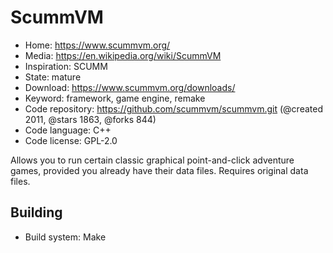 # ScummVM

- Home: https://www.scummvm.org/
- Media: https://en.wikipedia.org/wiki/ScummVM
- Inspiration: SCUMM
- State: mature
- Download: https://www.scummvm.org/downloads/
- Keyword: framework, game engine, remake
- Code repository: https://github.com/scummvm/scummvm.git (@created 2011, @stars 1863, @forks 844)
- Code language: C++
- Code license: GPL-2.0

Allows you to run certain classic graphical point-and-click adventure games, provided you already have their data files.
Requires original data files.

## Building

- Build system: Make
